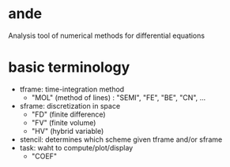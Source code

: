 # ande
Analysis tool of numerical methods for differential equations

# basic terminology
 - tframe:  time-integration method
    *   "MOL" (method of lines)     : "SEMI", "FE", "BE", "CN", ...
 - sframe:  discretization in space
    *   "FD" (finite difference)
    *   "FV" (finite volume)
    *   "HV" (hybrid variable)
 - stencil: determines which scheme given tframe and/or sframe
 - task:    waht to compute/plot/display
    *   "COEF"
